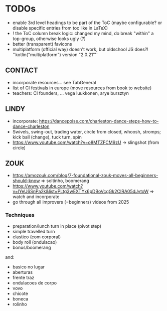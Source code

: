 # TODOs

* enable 3rd level headings to be part of the ToC (maybe configurable? or disable specific entries from toc like in LaTeX)
* ! the ToC column break logic: changed my mind, do break "within" a top-group, otherwise looks ugly (?)
* better (transparent) favicons
* multiplatform (official way) doesn't work, but oldschool JS does?! ''kotlin("multiplatform") version "2.0.21"''

## CONTACT

* incorporate resources... see TabGeneral
* list of CI festivals in europe (move resources from book to website)
* teachers: CI founders, ... vega luukkonen, arye bursztyn

## LINDY

* incorporate: https://dancepoise.com/charleston-dance-steps-how-to-dance-charleston
* Swivels, swing-out, trading water, circle from closed, whoosh, stromps; kick ball (change), tuck turn, spin
* https://www.youtube.com/watch?v=o8MTZFCM9zU -> slingshot (from circle)

## ZOUK

* https://amozouk.com/blog/7-foundational-zouk-moves-all-beginners-should-know => soltinho, boomerang
* https://www.youtube.com/watch?v=lYeU6SnPa2k&list=PLtg3wEXTYx6pDBoVcgGk2CIRA05dJytoW => watch and incorporate
* go through all improvers (=beginners) videos from 2025

### Techniques

* preparation/lunch turn in place (pivot step)
* simple travelled turn
* elastico (com corporal)
* body roll (ondulacao)
* bonus/boomerang

and:

* basico no lugar
* aberturas
* frente traz
* ondulacoes de corpo
* vovo
* chicote
* boneca
* rolinho
